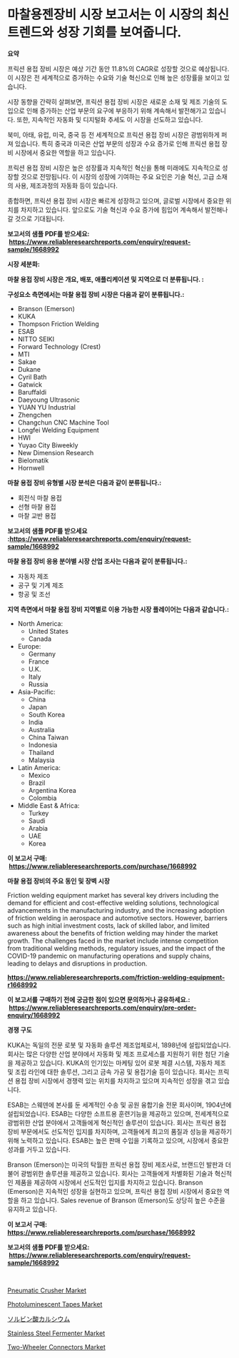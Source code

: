 <p><h1>마찰용젠장비 시장 보고서는 이 시장의 최신 트렌드와 성장 기회를 보여줍니다.</h1></p><p><strong>요약</strong></p>
<p><p>프릭션 용접 장비 시장은 예상 기간 동안 11.8%의 CAGR로 성장할 것으로 예상됩니다. 이 시장은 전 세계적으로 증가하는 수요와 기술 혁신으로 인해 높은 성장률을 보이고 있습니다. </p><p>시장 동향을 간략히 살펴보면, 프릭션 용접 장비 시장은 새로운 소재 및 제조 기술의 도입으로 인해 증가하는 산업 부문의 요구에 부응하기 위해 계속해서 발전해가고 있습니다. 또한, 지속적인 자동화 및 디지털화 추세도 이 시장을 선도하고 있습니다.</p><p>북미, 아태, 유럽, 미국, 중국 등 전 세계적으로 프릭션 용접 장비 시장은 광범위하게 퍼져 있습니다. 특히 중국과 미국은 산업 부문의 성장과 수요 증가로 인해 프릭션 용접 장비 시장에서 중요한 역할을 하고 있습니다.</p><p>프릭션 용접 장비 시장은 높은 성장률과 지속적인 혁신을 통해 미래에도 지속적으로 성장할 것으로 전망됩니다. 이 시장의 성장에 기여하는 주요 요인은 기술 혁신, 고급 소재의 사용, 제조과정의 자동화 등이 있습니다.</p><p>종합하면, 프릭션 용접 장비 시장은 빠르게 성장하고 있으며, 글로벌 시장에서 중요한 위치를 차지하고 있습니다. 앞으로도 기술 혁신과 수요 증가에 힘입어 계속해서 발전해나갈 것으로 기대됩니다.</p></p>
<p><strong>보고서의 샘플 PDF를 받으세요: &nbsp;<a href="https://www.reliableresearchreports.com/enquiry/request-sample/1668992">https://www.reliableresearchreports.com/enquiry/request-sample/1668992</a></strong></p>
<p><strong>시장 세분화:</strong></p>
<p><strong> 마찰 용접 장비 시장은 개요, 배포, 애플리케이션 및 지역으로 더 분류됩니다. :</strong></p>
<p><strong>구성요소 측면에서는 마찰 용접 장비 시장은 다음과 같이 분류됩니다.:</strong></p>
<p><ul><li>Branson (Emerson)</li><li>KUKA</li><li>Thompson Friction Welding</li><li>ESAB</li><li>NITTO SEIKI</li><li>Forward Technology (Crest)</li><li>MTI</li><li>Sakae</li><li>Dukane</li><li>Cyril Bath</li><li>Gatwick</li><li>Baruffaldi</li><li>Daeyoung Ultrasonic</li><li>YUAN YU Industrial</li><li>Zhengchen</li><li>Changchun CNC Machine Tool</li><li>Longfei Welding Equipment</li><li>HWI</li><li>Yuyao City Biweekly</li><li>New Dimension Research</li><li>Bielomatik</li><li>Hornwell</li></ul></p>
<p><strong> 마찰 용접 장비 유형별 시장 분석은 다음과 같이 분류됩니다.:</strong></p>
<p><ul><li>회전식 마찰 용접</li><li>선형 마찰 용접</li><li>마찰 교반 용접</li></ul></p>
<p><strong>보고서의 샘플 PDF를 받으세요 :<a href="https://www.reliableresearchreports.com/enquiry/request-sample/1668992">https://www.reliableresearchreports.com/enquiry/request-sample/1668992</a></strong></p>
<p><strong> 마찰 용접 장비 응용 분야별 시장 산업 조사는 다음과 같이 분류됩니다.:</strong></p>
<p><ul><li>자동차 제조</li><li>공구 및 기계 제조</li><li>항공 및 조선</li></ul></p>
<p><strong>지역 측면에서 마찰 용접 장비 지역별로 이용 가능한 시장 플레이어는 다음과 같습니다.:</strong></p>
<p><ul>
    <li>
        North America:
        <ul>
            <li>United States</li>
            <li>Canada</li>
        </ul>
    </li>
    <li>
        Europe:
        <ul>
            <li>Germany</li>
            <li>France</li>
            <li>U.K.</li>
            <li>Italy</li>
            <li>Russia</li>
        </ul>
    </li>
    <li>
        Asia-Pacific:
        <ul>
            <li>China</li>
            <li>Japan</li>
            <li>South Korea</li>
            <li>India</li>
            <li>Australia</li>
            <li>China Taiwan</li>
            <li>Indonesia</li>
            <li>Thailand</li>
            <li>Malaysia</li>
        </ul>
    </li>
    <li>
        Latin America:
        <ul>
            <li>Mexico</li>
            <li>Brazil</li>
            <li>Argentina Korea</li>
            <li>Colombia</li>
        </ul>
    </li>
    <li>
        Middle East & Africa:
        <ul>
            <li>Turkey</li>
            <li>Saudi</li>
            <li>Arabia</li>
            <li>UAE</li>
            <li>Korea</li>
        </ul>
    </li>
    </ul></p>
<p><strong>이 보고서 구매: &nbsp;<a href="https://www.reliableresearchreports.com/purchase/1668992">https://www.reliableresearchreports.com/purchase/1668992</a></strong></p>
<p><strong>마찰 용접 장비의 주요 동인 및 장벽 시장</strong></p>
<p><p>Friction welding equipment market has several key drivers including the demand for efficient and cost-effective welding solutions, technological advancements in the manufacturing industry, and the increasing adoption of friction welding in aerospace and automotive sectors. However, barriers such as high initial investment costs, lack of skilled labor, and limited awareness about the benefits of friction welding may hinder the market growth. The challenges faced in the market include intense competition from traditional welding methods, regulatory issues, and the impact of the COVID-19 pandemic on manufacturing operations and supply chains, leading to delays and disruptions in production.</p></p>
<p><strong><a href="https://www.reliableresearchreports.com/friction-welding-equipment-r1668992">https://www.reliableresearchreports.com/friction-welding-equipment-r1668992</a></strong></p>
<p><strong>이 보고서를 구매하기 전에 궁금한 점이 있으면 문의하거나 공유하세요.: &nbsp;<a href="https://www.reliableresearchreports.com/enquiry/pre-order-enquiry/1668992">https://www.reliableresearchreports.com/enquiry/pre-order-enquiry/1668992</a></strong></p>
<p><strong>경쟁 구도</strong></p>
<p><p>KUKA는 독일의 전문 로봇 및 자동화 솔루션 제조업체로서, 1898년에 설립되었습니다. 회사는 많은 다양한 산업 분야에서 자동화 및 제조 프로세스를 지원하기 위한 첨단 기술을 제공하고 있습니다. KUKA의 인기있는 마케팅 있어 로봇 체결 시스템, 자동차 제조 및 조립 라인에 대한 솔루션, 그리고 금속 가공 및 용접기술 등이 있습니다. 회사는 프릭션 용접 장비 시장에서 경쟁력 있는 위치를 차지하고 있으며 지속적인 성장을 겪고 있습니다.</p><p>ESAB는 스웨덴에 본사를 둔 세계적인 수송 및 공원 융합기술 전문 회사이며, 1904년에 설립되었습니다. ESAB는 다양한 소프트용 훈련기능을 제공하고 있으며, 전세계적으로 광범위한 산업 분야에서 고객들에게 혁신적인 솔루션이 있습니다. 회사는 프릭션 용접 장비 부문에서도 선도적인 입지를 차지하며, 고객들에게 최고의 품질과 성능을 제공하기 위해 노력하고 있습니다. ESAB는 높은 판매 수입을 기록하고 있으며, 시장에서 중요한 성과를 거두고 있습니다.</p><p>Branson (Emerson)는 미국의 탁월한 프릭션 용접 장비 제조사로, 브랜드인 발판과 더불어 광범위한 솔루션을 제공하고 있습니다. 회사는 고객들에게 차별화된 기술과 혁신적인 제품을 제공하여 시장에서 선도적인 입지를 차지하고 있습니다. Branson (Emerson)은 지속적인 성장을 실현하고 있으며, 프릭션 용접 장비 시장에서 중요한 역할을 하고 있습니다. Sales revenue of Branson (Emerson)도 상당히 높은 수준을 유지하고 있습니다.</p></p>
<p><strong>이 보고서 구매: &nbsp; <a href="https://www.reliableresearchreports.com/purchase/1668992">https://www.reliableresearchreports.com/purchase/1668992</a></strong></p>
<p><strong>보고서의 샘플 PDF를 받으세요: &nbsp;<a href="https://www.reliableresearchreports.com/enquiry/request-sample/1668992">https://www.reliableresearchreports.com/enquiry/request-sample/1668992</a></strong><strong></strong></p>
<p>&nbsp;</p>
<p><p><a href="https://view.publitas.com/reportprime-1/pneumatic-crusher-market-a-comprehensive-report-of-its-market-share-growth-trends-2024-2031/">Pneumatic Crusher Market</a></p><p><a href="https://cat-emmental-94b.notion.site/Photoluminescent-Tapes-Market-Offer-Valuable-Insights-into-Market-Size-Market-Share-Market-Trends--ed807c10e3e241518e4e487657a58197">Photoluminescent Tapes Market</a></p><p><a href="https://github.com/pepo3k/Market-Research-Report-List-1/blob/main/847353217694.md">ソルビン酸カルシウム</a></p><p><a href="https://view.publitas.com/reportprime-1/stainless-steel-fermenter-market-analysis-and-market-size-global-industry-overview-market-segmentation-and-forecast-2024-to-2031/">Stainless Steel Fermenter Market</a></p><p><a href="https://issuu.com/reportprime-2/docs/two-wheeler-connectors-market-size-2030.pptx">Two-Wheeler Connectors Market</a></p></p>